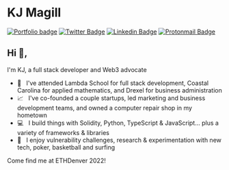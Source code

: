 # KJ Magill
[![Portfolio badge](https://img.shields.io/badge/Portfolio-kjmagill.com-358af2.svg)](https://kjmagill.com) [![Twitter Badge](https://img.shields.io/badge/-@kjmagill-1ca0f1?style=flat-square&labelColor=1ca0f1&logo=twitter&logoColor=white&link=https://twitter.com/kjmagill)](https://twitter.com/kjmagill) [![Linkedin Badge](https://img.shields.io/badge/-kjmagill-blue?style=flat-square&logo=Linkedin&logoColor=white&link=https://www.linkedin.com/in/kjmagill/)](https://www.linkedin.com/in/kjmagill/) [![Protonmail Badge](https://img.shields.io/badge/-kjmagill@protonmail.com-494949?style=flat-square&logo=Protonmail&logoColor=white&link=mailto:kjmagill@protonmail.com)](mailto:kjmagill@protonmail.com)

## Hi 👋, 
I'm KJ, a full stack developer and Web3 advocate

- 🏫 &nbsp; I've attended Lambda School for full stack development, Coastal Carolina for applied mathematics, and Drexel for business administration
- 📈 &nbsp; I've co-founded a couple startups, led marketing and business development teams, and owned a computer repair shop in my hometown
- 💻 &nbsp; I build things with Solidity, Python, TypeScript & JavaScript... plus a variety of frameworks & libraries
- 💬 &nbsp; I enjoy vulnerability challenges, research & experimentation with new tech, poker, basketball and surfing

Come find me at ETHDenver 2022!

